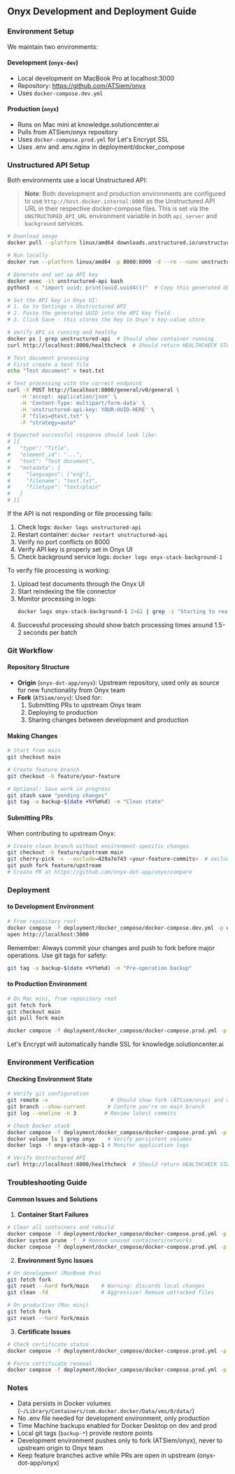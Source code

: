 ## Onyx Development and Deployment Guide

### Environment Setup
We maintain two environments:

#### Development (`onyx-dev`)
- Local development on MacBook Pro at localhost:3000
- Repository: https://github.com/ATSiem/onyx
- Uses `docker-compose.dev.yml`

#### Production (`onyx`)
- Runs on Mac mini at knowledge.solutioncenter.ai
- Pulls from ATSiem/onyx repository
- Uses `docker-compose.prod.yml` for Let's Encrypt SSL
- Uses .env and .env.nginx in deployment/docker_compose

### Unstructured API Setup
Both environments use a local Unstructured API:

> **Note**: Both development and production environments are configured to use `http://host.docker.internal:8000` as the Unstructured API URL in their respective docker-compose files. This is set via the `UNSTRUCTURED_API_URL` environment variable in both `api_server` and `background` services.

```bash
# Download image
docker pull --platform linux/amd64 downloads.unstructured.io/unstructured-io/unstructured-api:latest

# Run locally
docker run --platform linux/amd64 -p 8000:8000 -d --rm --name unstructured-api downloads.unstructured.io/unstructured-io/unstructured-api:latest

# Generate and set up API key
docker exec -it unstructured-api bash
python3 -c "import uuid; print(uuid.uuid4())"  # Copy this generated UUID

# Set the API key in Onyx UI:
# 1. Go to Settings > Unstructured API
# 2. Paste the generated UUID into the API Key field
# 3. Click Save - this stores the key in Onyx's key-value store

# Verify API is running and healthy
docker ps | grep unstructured-api  # Should show container running
curl http://localhost:8000/healthcheck  # Should return HEALTHCHECK STATUS: EVERYTHING OK!

# Test document processing
# First create a test file
echo "Test document" > test.txt

# Test processing with the correct endpoint
curl -X POST http://localhost:8000/general/v0/general \
    -H 'accept: application/json' \
    -H 'Content-Type: multipart/form-data' \
    -H 'unstructured-api-key: YOUR-UUID-HERE' \
    -F "files=@test.txt" \
    -F "strategy=auto"

# Expected successful response should look like:
# [{
#   "type": "Title",
#   "element_id": "...",
#   "text": "Test document",
#   "metadata": {
#     "languages": ["eng"],
#     "filename": "test.txt",
#     "filetype": "text/plain"
#   }
# }]
```

If the API is not responding or file processing fails:
1. Check logs: `docker logs unstructured-api`
2. Restart container: `docker restart unstructured-api`
3. Verify no port conflicts on 8000
4. Verify API key is properly set in Onyx UI
5. Check background service logs: `docker logs onyx-stack-background-1`

To verify file processing is working:
1. Upload test documents through the Onyx UI
2. Start reindexing the file connector
3. Monitor processing in logs:
   ```bash
   docker logs onyx-stack-background-1 2>&1 | grep -i "Starting to read file\|processing"
   ```
4. Successful processing should show batch processing times around 1.5-2 seconds per batch

### Git Workflow

#### Repository Structure
- **Origin** (`onyx-dot-app/onyx`): Upstream repository, used only as source for new functionality from Onyx team
- **Fork** (`ATSiem/onyx`): Used for:
  1. Submitting PRs to upstream Onyx team
  2. Deploying to production
  3. Sharing changes between development and production

#### Making Changes
```bash
# Start from main
git checkout main

# Create feature branch
git checkout -b feature/your-feature

# Optional: Save work in progress
git stash save "pending changes"
git tag -a backup-$(date +%Y%m%d) -m "Clean state"
```

#### Submitting PRs
When contributing to upstream Onyx:
```bash
# Create clean branch without environment-specific changes
git checkout -b feature/upstream main
git cherry-pick -x --exclude=429a7e743 <your-feature-commits>  # exclude local config changes as needed i.e. unstructured api changes and local documentation
git push fork feature/upstream
# Create PR at https://github.com/onyx-dot-app/onyx/compare
```

### Deployment

#### to Development Environment
```bash
# From repository root
docker compose -f deployment/docker_compose/docker-compose.dev.yml -p onyx-stack up -d --build --force-recreate
open http://localhost:3000
```

Remember: Always commit your changes and push to fork before major operations. Use git tags for safety:
```bash
git tag -a backup-$(date +%Y%m%d) -m "Pre-operation backup"
```

#### to Production Environment
```bash
# On Mac mini, from repository root
git fetch fork
git checkout main
git pull fork main

docker compose -f deployment/docker_compose/docker-compose.prod.yml -p onyx-stack up -d --build --force-recreate
```
Let's Encrypt will automatically handle SSL for knowledge.solutioncenter.ai

### Environment Verification

#### Checking Environment State
```bash
# Verify git configuration
git remote -v                    # Should show fork (ATSiem/onyx) and origin (onyx-dot-app/onyx)
git branch --show-current       # Confirm you're on main branch
git log --oneline -n 3         # Review latest commits

# Check Docker stack
docker compose -f deployment/docker_compose/docker-compose.prod.yml -p onyx-stack ps  # View container status
docker volume ls | grep onyx    # Verify persistent volumes
docker logs -f onyx-stack-app-1 # Monitor application logs

# Verify Unstructured API
curl http://localhost:8000/healthcheck  # Should return HEALTHCHECK STATUS: EVERYTHING OK!
```

### Troubleshooting Guide

#### Common Issues and Solutions

1. **Container Start Failures**
```bash
# Clear all containers and rebuild
docker compose -f deployment/docker_compose/docker-compose.prod.yml -p onyx-stack down
docker system prune -f  # Remove unused containers/networks
docker compose -f deployment/docker_compose/docker-compose.prod.yml -p onyx-stack up -d --build
```

2. **Environment Sync Issues**
```bash
# On development (MacBook Pro)
git fetch fork
git reset --hard fork/main    # Warning: discards local changes
git clean -fd                 # Aggressive! Remove untracked files

# On production (Mac mini)
git fetch fork
git reset --hard fork/main
```

3. **Certificate Issues**
```bash
# Check certificate status
docker compose -f deployment/docker_compose/docker-compose.prod.yml -p onyx-stack exec certbot certbot certificates

# Force certificate renewal
docker compose -f deployment/docker_compose/docker-compose.prod.yml -p onyx-stack exec certbot certbot renew --force-renewal
```

### Notes
- Data persists in Docker volumes (`~/Library/Containers/com.docker.docker/Data/vms/0/data/`)
- No .env file needed for development environment, only production
- Time Machine backups enabled for Docker Desktop on dev and prod
- Local git tags (`backup-*`) provide restore points
- Development environment pushes only to fork (ATSiem/onyx), never to upstream origin to Onyx team
- Keep feature branches active while PRs are open in upstream (onyx-dot-app/onyx)
